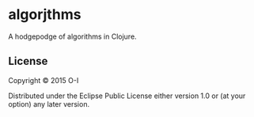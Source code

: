 # algorjthms

A hodgepodge of algorithms in Clojure.

## License

Copyright © 2015 O-I

Distributed under the Eclipse Public License either version 1.0 or (at
your option) any later version.

